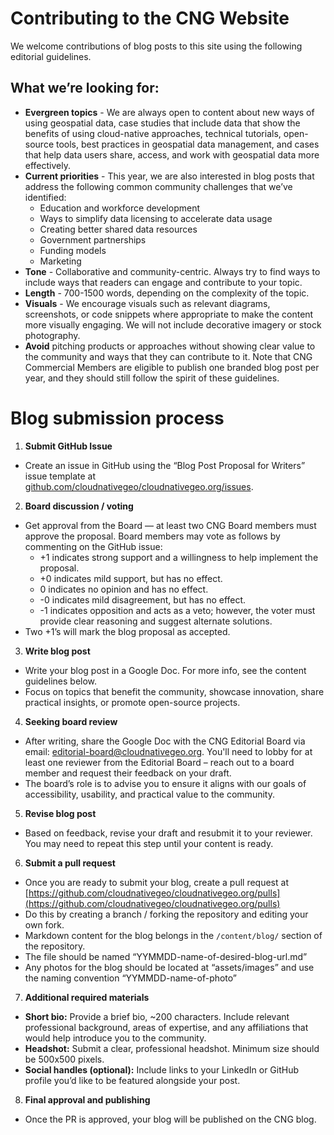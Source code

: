 # Contributing to the CNG Website

We welcome contributions of blog posts to this site using the following editorial guidelines.

## What we’re looking for:

- **Evergreen topics** - We are always open to content about new ways of using geospatial data, case studies that include data that show the benefits of using cloud-native approaches, technical tutorials, open-source tools, best practices in geospatial data management, and cases that help data users share, access, and work with geospatial data more effectively.   
- **Current priorities** - This year, we are also interested in blog posts that address the following common community challenges that we’ve identified:  
  - Education and workforce development  
  - Ways to simplify data licensing to accelerate data usage  
  - Creating better shared data resources  
  - Government partnerships  
  - Funding models  
  - Marketing  
- **Tone** - Collaborative and community-centric. Always try to find ways to include ways that readers can engage and contribute to your topic.  
- **Length** - 700-1500 words, depending on the complexity of the topic.  
- **Visuals** - We encourage visuals such as relevant diagrams, screenshots, or code snippets where appropriate to make the content more visually engaging. We will not include decorative imagery or stock photography.  
- **Avoid** pitching products or approaches without showing clear value to the community and ways that they can contribute to it. Note that CNG Commercial Members are eligible to publish one branded blog post per year, and they should still follow the spirit of these guidelines.

# Blog submission process

1. **Submit GitHub Issue**  
- Create an issue in GitHub using the “Blog Post Proposal for Writers” issue template at [github.com/cloudnativegeo/cloudnativegeo.org/issues](https://github.com/cloudnativegeo/cloudnativegeo.org/issues). 

2. **Board discussion / voting**   
- Get approval from the Board — at least two CNG Board members must approve the proposal. Board members may vote as follows by commenting on the GitHub issue:  
  - +1 indicates strong support and a willingness to help implement the proposal.  
  - +0 indicates mild support, but has no effect.  
  - 0 indicates no opinion and has no effect.  
  - -0 indicates mild disagreement, but has no effect.  
  - -1 indicates opposition and acts as a veto; however, the voter must provide clear reasoning and suggest alternate solutions.  
- Two +1’s will mark the blog proposal as accepted. 

3. **Write blog post**  
- Write your blog post in a Google Doc. For more info, see the content guidelines below.  
- Focus on topics that benefit the community, showcase innovation, share practical insights, or promote open-source projects. 

4. **Seeking board review**  
- After writing, share the Google Doc with the CNG Editorial Board via email: [editorial-board@cloudnativegeo.org](mailto:editorial-board@cloudnativegeo.org). You'll need to lobby for at least one reviewer from the Editorial Board – reach out to a board member and request their feedback on your draft.  
- The board’s role is to advise you to ensure it aligns with our goals of accessibility, usability, and practical value to the community.  
    
5. **Revise blog post**  
- Based on feedback, revise your draft and resubmit it to your reviewer. You may need to repeat this step until your content is ready.

6. **Submit a pull request**  
- Once you are ready to submit your blog, create a pull request at [https://github.com/cloudnativegeo/cloudnativegeo.org/pulls](https://github.com/cloudnativegeo/cloudnativegeo.org/pulls)   
- Do this by creating a branch / forking the repository and editing your own fork.  
- Markdown content for the blog belongs in the `/content/blog/` section of the repository.  
- The file should be named “YYMMDD-name-of-desired-blog-url.md”  
- Any photos for the blog should be located at “assets/images” and use the naming convention “YYMMDD-name-of-photo”  
    
7. **Additional required materials**
- **Short bio:** Provide a brief bio, \~200 characters. Include relevant professional background, areas of expertise, and any affiliations that would help introduce you to the community.  
- **Headshot:** Submit a clear, professional headshot. Minimum size should be 500x500 pixels.  
- **Social handles (optional):** Include links to your LinkedIn or GitHub profile you’d like to be featured alongside your post.  
    
8. **Final approval and publishing**  
- Once the PR is approved, your blog will be published on the CNG blog.

